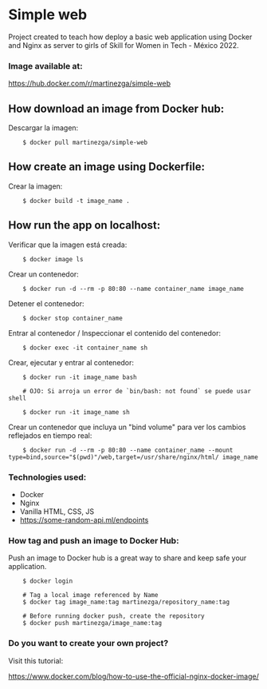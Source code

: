 # Simple web

Project created to teach how deploy a basic web application using Docker and Nginx as server to girls of Skill for Women in Tech - México 2022.

### Image available at:

https://hub.docker.com/r/martinezga/simple-web

## How download an image from Docker hub:

Descargar la imagen:

        $ docker pull martinezga/simple-web

## How create an image using Dockerfile:

Crear la imagen:

        $ docker build -t image_name .

## How run the app on localhost:

Verificar que la imagen está creada:

        $ docker image ls

Crear un contenedor:

        $ docker run -d --rm -p 80:80 --name container_name image_name

Detener el contenedor:

        $ docker stop container_name

Entrar al contenedor / Inspeccionar el contenido del contenedor:

        $ docker exec -it container_name sh

Crear, ejecutar y entrar al contenedor:

        $ docker run -it image_name bash

        # OJO: Si arroja un error de `bin/bash: not found` se puede usar shell

        $ docker run -it image_name sh

Crear un contenedor que incluya un "bind volume" para ver los cambios reflejados en tiempo real:

        $ docker run -d --rm -p 80:80 --name container_name --mount type=bind,source="$(pwd)"/web,target=/usr/share/nginx/html/ image_name

### Technologies used:

- Docker
- Nginx
- Vanilla HTML, CSS, JS
- https://some-random-api.ml/endpoints


### How tag and push an image to Docker Hub:
Push an image to Docker hub is a great way to share and keep safe your application.

        $ docker login

        # Tag a local image referenced by Name
        $ docker tag image_name:tag martinezga/repository_name:tag

        # Before running docker push, create the repository
        $ docker push martinezga/image_name:tag

### Do you want to create your own project?

Visit this tutorial:

https://www.docker.com/blog/how-to-use-the-official-nginx-docker-image/
